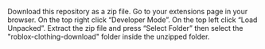 Download this repository as a zip file.
Go to your extensions page in your browser.
On the top right click “Developer Mode”.
On the top left click “Load Unpacked”.
Extract the zip file and press “Select Folder” then select the "roblox-clothing-download" folder inside the unzipped folder.

